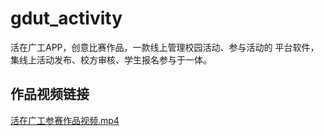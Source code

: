 # gdut_activity
活在广工APP，创意比赛作品，一款线上管理校园活动、参与活动的 平台软件，集线上活动发布、校方审核、学生报名参与于一体。

## 作品视频链接
[活在广工参赛作品视频.mp4](http://otpesi023.bkt.clouddn.com/%E5%BA%8F%E5%88%97%2001_1.mp4)

